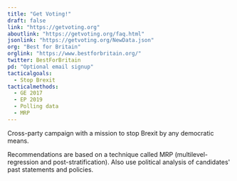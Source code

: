 ```yaml
---
title: "Get Voting!"
draft: false
link: "https://getvoting.org"
aboutlink: "https://getvoting.org/faq.html"
jsonlink: "https://getvoting.org/NewData.json"
org: "Best for Britain"
orglink: "https://www.bestforbritain.org/"
twitter: BestForBritain
pd: "Optional email signup"
tacticalgoals:
  - Stop Brexit
tacticalmethods:
  - GE 2017
  - EP 2019
  - Polling data
  - MRP
---
```


Cross-party campaign with a mission to stop Brexit by any democratic means.

<!--more-->

Recommendations are based on a technique called MRP (multilevel-regression and post-stratification). Also use political analysis of candidates' past statements and policies.

